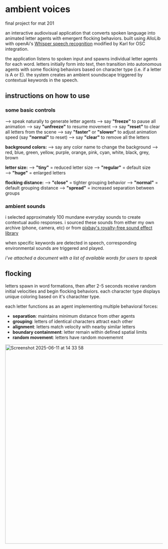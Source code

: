 # ambient voices
final project for mat 201 

an interactive audiovisual application that converts spoken language into animated letter agents with emergent flocking behaviors. built using AlloLib with openAi's [Whisper speech recognition](https://openai.com/index/whisper/) modified by Karl for OSC integration.

the application listens to spoken input and spawns individual letter agents for each word. letters initially form into text, then transition into autonomous agents with some flocking behaviors based on character type (i.e. if a letter is A or E). the system creates an ambient soundscape triggered by contextual keywords in the speech.

## instructions on how to use 

### some basic controls 
--> speak naturally to generate letter agents
--> say **"freeze"** to pause all animation 
--> say **"unfreeze"** to resume movement
--> say **"reset"** to clear all letters from the scene
--> say **"faster"** or **"slower"** to adjust animation speed (say **"normal"** to reset)
--> say **"clear"** to remove all the letters 

**background colors:** 
--> say any color name to change the background
--> red, blue, green, yellow, purple, orange, pink, cyan, white, black, grey, brown

**letter size:**
--> **"tiny"** = reduced letter size
--> **"regular"** = default size  
--> **"huge"** = enlarged letters

**flocking distance:**
--> **"close"** = tighter grouping behavior
--> **"normal"** = default grouping distance
--> **"spread"** = increased separation between groups

### ambient sounds

i selected approximately 100 mundane everyday sounds to create contextual audio responses. i sourced these sounds from either my own archive (phone, camera, etc) or from [pixbay's royalty-free sound effect library ]([url](https://pixabay.com/sound-effects/))

when specific keywords are detected in speech, corresponding environmental sounds are triggered and played.

_i've attached a document with a list of available words for users to speak_

## flocking 

letters spawn in word formations, then after 2-5 seconds receive random initial velocities and begin flocking behaviors. each character type displays unique coloring based on it's charachter type. 

each letter functions as an agent implementing multiple behavioral forces:

- **separation**: maintains minimum distance from other agents
- **grouping**: letters of identical characters attract each other  
- **alignment**: letters match velocity with nearby similar letters
- **boundary containment**: letter remain within defined spatial limits
- **random movement**: letters have random movememnt 


<img width="634" alt="Screenshot 2025-06-11 at 14 33 58" src="https://github.com/user-attachments/assets/d693235f-f99d-4d77-b73c-ec1cb846dbcc" />



